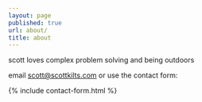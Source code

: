```yaml
---
layout: page
published: true
url: about/
title: about
---
```

  
  
  
scott loves complex problem solving and being outdoors  

  
email [scott@scottkilts.com](mailto:scott@scottkilts.com) or use the contact form:  
  
  
{% include contact-form.html %}
